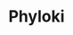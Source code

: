 ---
title: "Phyloki"
excerpt: "<b>About:</b> Tool to fetch metadata for phylogenetic trees annotation<br/><b>Status:</b> Released<br/>[![Pepy Total Downloads](https://img.shields.io/pepy/dt/Phyloki?style=flat&logoColor=white&label=Downloads&color=blue)](https://pepy.tech/projects/phyloki) [![PyPI - Version](https://img.shields.io/pypi/v/phyloki?label=PyPI&color=green)](https://pypi.org/project/phyloki/)<br/><img src='/images/tools/phyloki.png' width='500px'>"
collection: tools
external_url: https://github.com/iliapopov17/phyloki
---